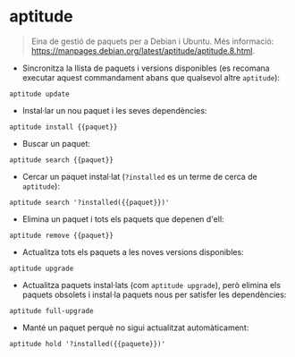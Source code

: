 # aptitude

> Eina de gestió de paquets per a Debian i Ubuntu.
> Més informació: <https://manpages.debian.org/latest/aptitude/aptitude.8.html>.

- Sincronitza la llista de paquets i versions disponibles (es recomana executar aquest commandament abans que qualsevol altre `aptitude`):

`aptitude update`

- Instal·lar un nou paquet i les seves dependències:

`aptitude install {{paquet}}`

- Buscar un paquet:

`aptitude search {{paquet}}`

- Cercar un paquet instal·lat (`?installed` es un terme de cerca de `aptitude`):

`aptitude search '?installed({{paquet}})'`

- Elimina un paquet i tots els paquets que depenen d'ell:

`aptitude remove {{paquet}}`

- Actualitza tots els paquets a les noves versions disponibles:

`aptitude upgrade`

- Actualitza paquets instal·lats (com `aptitude upgrade`), però elimina els paquets obsolets i instal·la paquets nous per satisfer les dependències:

`aptitude full-upgrade`

- Manté un paquet perquè no sigui actualitzat automàticament:

`aptitude hold '?installed({{paquete}})'`
